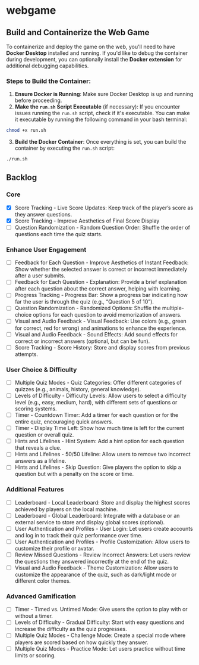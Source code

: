 # webgame

## Build and Containerize the Web Game
To containerize and deploy the game on the web, you'll need to have **Docker Desktop** installed and running. If you'd like to debug the container during development, you can optionally install the **Docker extension** for additional debugging capabilities.

### Steps to Build the Container:
1. **Ensure Docker is Running**: Make sure Docker Desktop is up and running before proceeding.
2. **Make the `run.sh` Script Executable** (if necessary): If you encounter issues running the `run.sh` script, check if it's executable. You can make it executable by running the following command in your bash terminal:
```bash
chmod +x run.sh
```
3. **Build the Docker Container**: Once everything is set, you can build the container by executing the `run.sh` script: 
```bash
./run.sh
```

## Backlog
### Core
- [X] Score Tracking - Live Score Updates: Keep track of the player’s score as they answer questions.
- [X] Score Tracking - Improve Aesthetics of Final Score Display
- [ ] Question Randomization - Random Question Order: Shuffle the order of questions each time the quiz starts.

### Enhance User Engagement
- [ ] Feedback for Each Question - Improve Aesthetics of Instant Feedback: Show whether the selected answer is correct or incorrect immediately after a user submits.
- [ ] Feedback for Each Question - Explanation: Provide a brief explanation after each question about the correct answer, helping with learning.
- [ ] Progress Tracking - Progress Bar: Show a progress bar indicating how far the user is through the quiz (e.g., “Question 5 of 10”).
- [ ] Question Randomization - Randomized Options: Shuffle the multiple-choice options for each question to avoid memorization of answers.
- [ ] Visual and Audio Feedback - Visual Feedback: Use colors (e.g., green for correct, red for wrong) and animations to enhance the experience.
- [ ] Visual and Audio Feedback - Sound Effects: Add sound effects for correct or incorrect answers (optional, but can be fun).
- [ ] Score Tracking - Score History: Store and display scores from previous attempts.

### User Choice & Difficulty
- [ ] Multiple Quiz Modes - Quiz Categories: Offer different categories of quizzes (e.g., animals, history, general knowledge).
- [ ] Levels of Difficulty - Difficulty Levels: Allow users to select a difficulty level (e.g., easy, medium, hard), with different sets of questions or scoring systems.
- [ ] Timer - Countdown Timer: Add a timer for each question or for the entire quiz, encouraging quick answers.
- [ ] Timer - Display Time Left: Show how much time is left for the current question or overall quiz.
- [ ] Hints and Lifelines - Hint System: Add a hint option for each question that reveals a clue.
- [ ] Hints and Lifelines - 50/50 Lifeline: Allow users to remove two incorrect answers as a lifeline.
- [ ] Hints and Lifelines - Skip Question: Give players the option to skip a question but with a penalty on the score or time.

### Additional Features
- [ ] Leaderboard - Local Leaderboard: Store and display the highest scores achieved by players on the local machine.
- [ ] Leaderboard - Global Leaderboard: Integrate with a database or an external service to store and display global scores (optional).
- [ ] User Authentication and Profiles - User Login: Let users create accounts and log in to track their quiz performance over time.
- [ ] User Authentication and Profiles - Profile Customization: Allow users to customize their profile or avatar.
- [ ] Review Missed Questions - Review Incorrect Answers: Let users review the questions they answered incorrectly at the end of the quiz.
- [ ] Visual and Audio Feedback - Theme Customization: Allow users to customize the appearance of the quiz, such as dark/light mode or different color themes.

### Advanced Gamification
- [ ] Timer - Timed vs. Untimed Mode: Give users the option to play with or without a timer.
- [ ] Levels of Difficulty - Gradual Difficulty: Start with easy questions and increase the difficulty as the quiz progresses.
- [ ] Multiple Quiz Modes - Challenge Mode: Create a special mode where players are scored based on how quickly they answer.
- [ ] Multiple Quiz Modes - Practice Mode: Let users practice without time limits or scoring.
